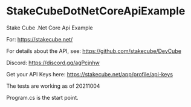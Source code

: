 # StakeCubeDotNetCoreApiExample
Stake Cube .Net Core Api Example

For: https://stakecube.net/

For details about the API, see: https://github.com/stakecube/DevCube

Discord: https://discord.gg/agPcjnhw

Get your API Keys here: https://stakecube.net/app/profile/api-keys

The tests are working as of 20211004

Program.cs is the start point.

